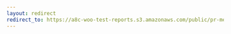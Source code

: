 ```yaml
---
layout: redirect
redirect_to: https://a8c-woo-test-reports.s3.amazonaws.com/public/pr-merge/38706/e2e/index.html
---
```

